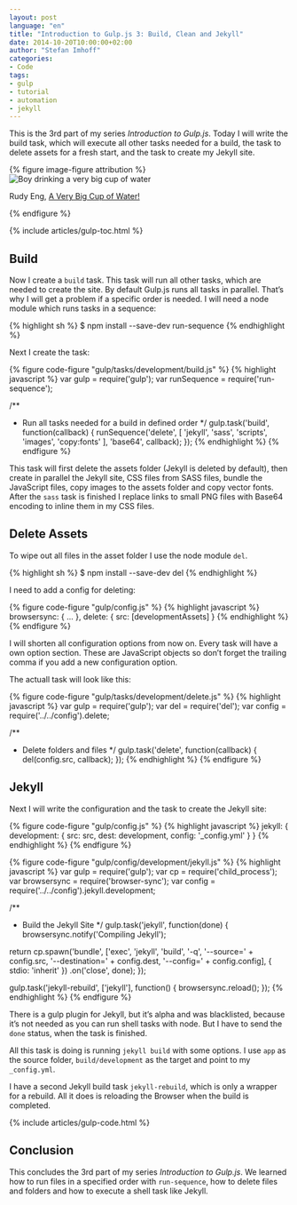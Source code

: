 ```yaml
---
layout: post
language: "en"
title: "Introduction to Gulp.js 3: Build, Clean and Jekyll"
date: 2014-10-20T10:00:00+02:00
author: "Stefan Imhoff"
categories:
- Code
tags:
- gulp
- tutorial
- automation
- jekyll
---
```


This is the 3rd part of my series *Introduction to Gulp.js*. Today I will write the build task, which will execute all other tasks needed for a build, the task to delete assets for a fresh start, and the task to create my Jekyll site.

{% figure image-figure attribution %}
<img src="/assets/images/artikel/gulp-tutorial-3.jpg" alt="Boy drinking a very big cup of water">
<p class="attribution-text"><i class="icon-cc"></i> Rudy Eng, <a href="https://www.flickr.com/photos/mac-ash/3628500632">A Very Big Cup of Water!</a></p>
{% endfigure %}

{% include articles/gulp-toc.html %}

## Build
Now I create a `build` task. This task will run all other tasks, which are needed to create the site. By default Gulp.js runs all tasks in parallel. That’s why I will get a problem if a specific order is needed. I will need a node module which runs tasks in a sequence:

{% highlight sh %}
$ npm install --save-dev run-sequence
{% endhighlight %}

Next I create the task:

{% figure code-figure "gulp/tasks/development/build.js" %}
{% highlight javascript %}
var gulp        = require('gulp');
var runSequence = require('run-sequence');

/**
 * Run all tasks needed for a build in defined order
 */
gulp.task('build', function(callback) {
  runSequence('delete',
  [
    'jekyll',
    'sass',
    'scripts',
    'images',
    'copy:fonts'
  ],
  'base64',
  callback);
});
{% endhighlight %}
{% endfigure %}

This task will first delete the assets folder (Jekyll is deleted by default), then create in parallel the Jekyll site, CSS files from SASS files, bundle the JavaScript files, copy images to the assets folder and copy vector fonts. After the `sass` task is finished I replace links to small PNG files with Base64 encoding to inline them in my CSS files.

## Delete Assets
To wipe out all files in the asset folder I use the node module `del`.

{% highlight sh %}
$ npm install --save-dev del
{% endhighlight %}

I need to add a config for deleting:

{% figure code-figure "gulp/config.js" %}
{% highlight javascript %}
browsersync: {
...
},
delete: {
  src: [developmentAssets]
}
{% endhighlight %}
{% endfigure %}

I will shorten all configuration options from now on. Every task will have a own option section. These are JavaScript objects so don’t forget the trailing comma if you add a new configuration option.

The actuall task will look like this:

{% figure code-figure "gulp/tasks/development/delete.js" %}
{% highlight javascript %}
var gulp   = require('gulp');
var del    = require('del');
var config = require('../../config').delete;

/**
 * Delete folders and files
 */
gulp.task('delete', function(callback) {
  del(config.src, callback);
});
{% endhighlight %}
{% endfigure %}

## Jekyll
Next I will write the configuration and the task to create the Jekyll site:

{% figure code-figure "gulp/config.js" %}
{% highlight javascript %}
jekyll: {
  development: {
    src:    src,
    dest:   development,
    config: '_config.yml'
  }
}
{% endhighlight %}
{% endfigure %}

{% figure code-figure "gulp/config/development/jekyll.js" %}
{% highlight javascript %}
var gulp        = require('gulp');
var cp          = require('child_process');
var browsersync = require('browser-sync');
var config      = require('../../config').jekyll.development;

/**
 * Build the Jekyll Site
 */
gulp.task('jekyll', function(done) {
  browsersync.notify('Compiling Jekyll');

  return cp.spawn('bundle', ['exec', 'jekyll', 'build', '-q', '--source=' + config.src, '--destination=' + config.dest, '--config=' + config.config], { stdio: 'inherit' })
  .on('close', done);
});

gulp.task('jekyll-rebuild', ['jekyll'], function() {
  browsersync.reload();
});
{% endhighlight %}
{% endfigure %}

There is a gulp plugin for Jekyll, but it’s alpha and was blacklisted, because it’s not needed as you can run shell tasks with node. But I have to send the `done` status, when the task is finished.

All this task is doing is running `jekyll build` with some options. I use `app` as the source folder, `build/development` as the target and point to my `_config.yml`.

I have a second Jekyll build task `jekyll-rebuild`, which is only a wrapper for a rebuild. All it does is reloading the Browser when the build is completed.

{% include articles/gulp-code.html %}

## Conclusion
This concludes the 3rd part of my series *Introduction to Gulp.js*. We learned how to run files in a specified order with `run-sequence`, how to delete files and folders and how to execute a shell task like Jekyll.
